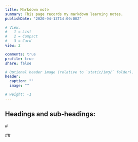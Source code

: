 ```yaml
---
title: Markdown note
summary: This page records my markdown learning notes.
publishDate: "2020-04-13T14:00:00Z"

# View.
#   1 = List
#   2 = Compact
#   3 = Card
view: 2

comments: true
profile: true
share: false

# Optional header image (relative to `static/img/` folder).
header:
  caption: ""
  image: ""

# weight: -1
---
```


## Headings and sub-headings:
\#

\##
